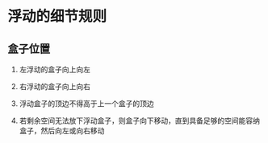 # 浮动的细节规则

## 盒子位置

1. 左浮动的盒子向上向左

2. 右浮动的盒子向上向右

3. 浮动盒子的顶边不得高于上一个盒子的顶边

4. 若剩余空间无法放下浮动盒子，则盒子向下移动，直到具备足够的空间能容纳盒子，然后向左或向右移动

